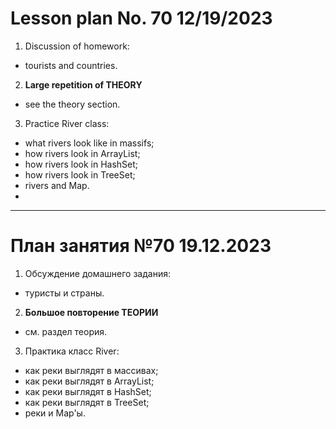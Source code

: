 # Lesson plan No. 70 12/19/2023

1. Discussion of homework:
- tourists and countries.


2. **Large repetition of THEORY**
- see the theory section.


3. Practice River class:
- what rivers look like in massifs;
- how rivers look in ArrayList;
- how rivers look in HashSet;
- how rivers look in TreeSet;
- rivers and Map.
- 
___________________________________________

# План занятия №70 19.12.2023

1. Обсуждение домашнего задания:
- туристы и страны.


2. **Большое повторение ТЕОРИИ**
- см. раздел теория.


3. Практика класс River:
 - как реки выглядят в массивах;
 - как реки выглядят в ArrayList;
 - как реки выглядят в HashSet;
 - как реки выглядят в TreeSet;
 - реки и Map'ы.
